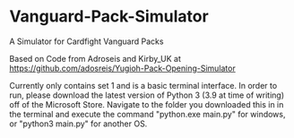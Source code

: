 # Vanguard-Pack-Simulator
A Simulator for Cardfight Vanguard Packs

Based on Code from Adroseis and Kirby_UK at https://github.com/adosreis/Yugioh-Pack-Opening-Simulator

Currently only contains set 1 and is a basic terminal interface.
In order to run, please download the latest version of Python 3 (3.9 at time of writing) off of the Microsoft Store.
Navigate to the folder you downloaded this in in the terminal and execute the command "python.exe main.py" for windows, or "python3 main.py" for another OS. 
